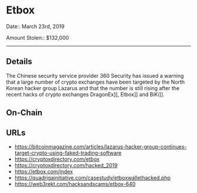 # Etbox

Date:: March 23rd, 2019

Amount Stolen:: $132,000


---


## Details

The Chinese security service provider 360 Security has issued a warning that a large number of crypto exchanges have been targeted by the North Korean hacker group Lazarus and that the number is still rising after the recent hacks of crypto exchanges DragonEx]], Etbox]] and BiKi]].



## On-Chain



## URLs

- https://bitcoinmagazine.com/articles/lazarus-hacker-group-continues-target-crypto-using-faked-trading-software
- https://cryptoxdirectory.com/etbox
- https://cryptoxdirectory.com/hacked_2019
- https://etbox.com/index
- https://quadrigainitiative.com/casestudy/etboxwallethacked.php
- https://web3rekt.com/hacksandscams/etbox-640
